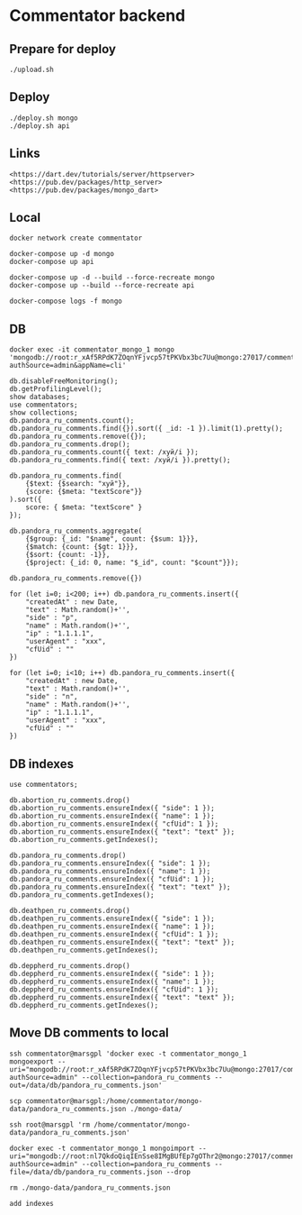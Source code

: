 # Commentator backend

## Prepare for deploy

    ./upload.sh

## Deploy

    ./deploy.sh mongo
    ./deploy.sh api

## Links

    <https://dart.dev/tutorials/server/httpserver>
    <https://pub.dev/packages/http_server>
    <https://pub.dev/packages/mongo_dart>

## Local

    docker network create commentator

    docker-compose up -d mongo
    docker-compose up api

    docker-compose up -d --build --force-recreate mongo
    docker-compose up --build --force-recreate api

    docker-compose logs -f mongo

## DB

    docker exec -it commentator_mongo_1 mongo 'mongodb://root:r_xAf5RPdK7ZOqnYFjvcp57tPKVbx3bc7Uu@mongo:27017/commentators?authSource=admin&appName=cli'

    db.disableFreeMonitoring();
    db.getProfilingLevel();
    show databases;
    use commentators;
    show collections;
    db.pandora_ru_comments.count();
    db.pandora_ru_comments.find({}).sort({ _id: -1 }).limit(1).pretty();
    db.pandora_ru_comments.remove({});
    db.pandora_ru_comments.drop();
    db.pandora_ru_comments.count({ text: /хуй/i });
    db.pandora_ru_comments.find({ text: /хуй/i }).pretty();

    db.pandora_ru_comments.find(
        {$text: {$search: "хуй"}},
        {score: {$meta: "textScore"}}
    ).sort({
        score: { $meta: "textScore" }
    });

    db.pandora_ru_comments.aggregate(
        {$group: {_id: "$name", count: {$sum: 1}}},
        {$match: {count: {$gt: 1}}},
        {$sort: {count: -1}},
        {$project: {_id: 0, name: "$_id", count: "$count"}});

    db.pandora_ru_comments.remove({})

    for (let i=0; i<200; i++) db.pandora_ru_comments.insert({
        "createdAt" : new Date,
        "text" : Math.random()+'',
        "side" : "p",
        "name" : Math.random()+'',
        "ip" : "1.1.1.1",
        "userAgent" : "xxx",
        "cfUid" : ""
    })

    for (let i=0; i<10; i++) db.pandora_ru_comments.insert({
        "createdAt" : new Date,
        "text" : Math.random()+'',
        "side" : "n",
        "name" : Math.random()+'',
        "ip" : "1.1.1.1",
        "userAgent" : "xxx",
        "cfUid" : ""
    })

## DB indexes

    use commentators;

    db.abortion_ru_comments.drop()
    db.abortion_ru_comments.ensureIndex({ "side": 1 });
    db.abortion_ru_comments.ensureIndex({ "name": 1 });
    db.abortion_ru_comments.ensureIndex({ "cfUid": 1 });
    db.abortion_ru_comments.ensureIndex({ "text": "text" });
    db.abortion_ru_comments.getIndexes();

    db.pandora_ru_comments.drop()
    db.pandora_ru_comments.ensureIndex({ "side": 1 });
    db.pandora_ru_comments.ensureIndex({ "name": 1 });
    db.pandora_ru_comments.ensureIndex({ "cfUid": 1 });
    db.pandora_ru_comments.ensureIndex({ "text": "text" });
    db.pandora_ru_comments.getIndexes();

    db.deathpen_ru_comments.drop()
    db.deathpen_ru_comments.ensureIndex({ "side": 1 });
    db.deathpen_ru_comments.ensureIndex({ "name": 1 });
    db.deathpen_ru_comments.ensureIndex({ "cfUid": 1 });
    db.deathpen_ru_comments.ensureIndex({ "text": "text" });
    db.deathpen_ru_comments.getIndexes();

    db.deppherd_ru_comments.drop()
    db.deppherd_ru_comments.ensureIndex({ "side": 1 });
    db.deppherd_ru_comments.ensureIndex({ "name": 1 });
    db.deppherd_ru_comments.ensureIndex({ "cfUid": 1 });
    db.deppherd_ru_comments.ensureIndex({ "text": "text" });
    db.deppherd_ru_comments.getIndexes();

## Move DB comments to local

    ssh commentator@marsgpl 'docker exec -t commentator_mongo_1 mongoexport --uri="mongodb://root:r_xAf5RPdK7ZOqnYFjvcp57tPKVbx3bc7Uu@mongo:27017/commentators?authSource=admin" --collection=pandora_ru_comments --out=/data/db/pandora_ru_comments.json'

    scp commentator@marsgpl:/home/commentator/mongo-data/pandora_ru_comments.json ./mongo-data/

    ssh root@marsgpl 'rm /home/commentator/mongo-data/pandora_ru_comments.json'

    docker exec -t commentator_mongo_1 mongoimport --uri="mongodb://root:nl7QkdoQiqIEnSse8IMgBUfEp7gOThr2@mongo:27017/commentators?authSource=admin" --collection=pandora_ru_comments --file=/data/db/pandora_ru_comments.json --drop

    rm ./mongo-data/pandora_ru_comments.json

    add indexes
